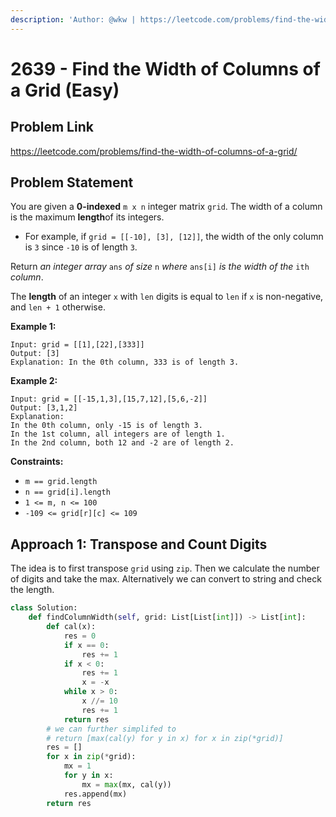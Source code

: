 ```yaml
---
description: 'Author: @wkw | https://leetcode.com/problems/find-the-width-of-columns-of-a-grid/'
---
```


# 2639 - Find the Width of Columns of a Grid (Easy)

## Problem Link

https://leetcode.com/problems/find-the-width-of-columns-of-a-grid/

## Problem Statement

You are given a **0-indexed** `m x n` integer matrix `grid`. The width of a column is the maximum **length**of its integers.

- For example, if `grid = [[-10], [3], [12]]`, the width of the only column is `3` since `-10` is of length `3`.

Return _an integer array_ `ans` _of size_ `n` _where_ `ans[i]` _is the width of the_ `ith` _column_.

The **length** of an integer `x` with `len` digits is equal to `len` if `x` is non-negative, and `len + 1` otherwise.

**Example 1:**

```
Input: grid = [[1],[22],[333]]
Output: [3]
Explanation: In the 0th column, 333 is of length 3.
```

**Example 2:**

```
Input: grid = [[-15,1,3],[15,7,12],[5,6,-2]]
Output: [3,1,2]
Explanation:
In the 0th column, only -15 is of length 3.
In the 1st column, all integers are of length 1.
In the 2nd column, both 12 and -2 are of length 2.
```

**Constraints:**

- `m == grid.length`
- `n == grid[i].length`
- `1 <= m, n <= 100`
- `-109 <= grid[r][c] <= 109`

## Approach 1: Transpose and Count Digits

The idea is to first transpose `grid` using `zip`. Then we calculate the number of digits and take the max. Alternatively we can convert to string and check the length.

<Tabs>
<TabItem value="py" label="Python">
<SolutionAuthor name="@wkw"/>

```py
class Solution:
    def findColumnWidth(self, grid: List[List[int]]) -> List[int]:
        def cal(x):
            res = 0
            if x == 0:
                res += 1
            if x < 0:
                res += 1
                x = -x
            while x > 0:
                x //= 10
                res += 1
            return res
        # we can further simplifed to
        # return [max(cal(y) for y in x) for x in zip(*grid)]
        res = []
        for x in zip(*grid):
            mx = 1
            for y in x:
                mx = max(mx, cal(y))
            res.append(mx)
        return res
```

</TabItem>
</Tabs>
